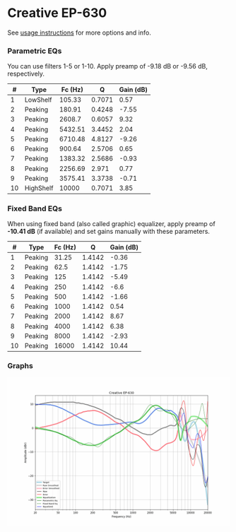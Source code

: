 # Creative EP-630
See [usage instructions](https://github.com/jaakkopasanen/AutoEq#usage) for more options and info.

### Parametric EQs
You can use filters 1-5 or 1-10. Apply preamp of -9.18 dB or -9.56 dB, respectively.

|   # | Type      |   Fc (Hz) |      Q |   Gain (dB) |
|-----|-----------|-----------|--------|-------------|
|   1 | LowShelf  |    105.33 | 0.7071 |        0.57 |
|   2 | Peaking   |    180.91 | 0.4248 |       -7.55 |
|   3 | Peaking   |   2608.7  | 0.6057 |        9.32 |
|   4 | Peaking   |   5432.51 | 3.4452 |        2.04 |
|   5 | Peaking   |   6710.48 | 4.8127 |       -9.26 |
|   6 | Peaking   |    900.64 | 2.5706 |        0.65 |
|   7 | Peaking   |   1383.32 | 2.5686 |       -0.93 |
|   8 | Peaking   |   2256.69 | 2.971  |        0.77 |
|   9 | Peaking   |   3575.41 | 3.3738 |       -0.71 |
|  10 | HighShelf |  10000    | 0.7071 |        3.85 |

### Fixed Band EQs
When using fixed band (also called graphic) equalizer, apply preamp of **-10.41 dB** (if available) and set gains manually with these parameters.

|   # | Type    |   Fc (Hz) |      Q |   Gain (dB) |
|-----|---------|-----------|--------|-------------|
|   1 | Peaking |     31.25 | 1.4142 |       -0.36 |
|   2 | Peaking |     62.5  | 1.4142 |       -1.75 |
|   3 | Peaking |    125    | 1.4142 |       -5.49 |
|   4 | Peaking |    250    | 1.4142 |       -6.6  |
|   5 | Peaking |    500    | 1.4142 |       -1.66 |
|   6 | Peaking |   1000    | 1.4142 |        0.54 |
|   7 | Peaking |   2000    | 1.4142 |        8.67 |
|   8 | Peaking |   4000    | 1.4142 |        6.38 |
|   9 | Peaking |   8000    | 1.4142 |       -2.93 |
|  10 | Peaking |  16000    | 1.4142 |       10.44 |

### Graphs
![](./Creative%20EP-630.png)
